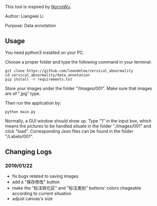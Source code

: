 ## 
This tool is inspired by [NorrisWu](https://github.com/NorrisWu/BBox-Label-Tool-master).

Author: Liangwei Li

Purpose: Data annotation
## Usage
You need python3 installed on your PC.

Choose a proper folder and type the following command in your terminal:

    git clone https://github.com/leondelee/cervical_abnormality
    cd cervical_abnormality/data_annotation
    pip install -r requirements.txt

Store your images under the folder "/Images/001". Make sure that images are of ".jpg" type.

Then run the application by:

    python main.py
   
Normally, a GUI window should show up. Type "1" in the input box, which means the pictures to be handled situate in the folder "./Images/001" and click "load". Corresponding Json files can be found in the folder "/Labels/001".

## Changing Logs
### 2019/01/22

 - fix bugs related to saving images
 - add a "保存修改" button
 - make the "标注转化区" and "标注类别" buttons' colors chageable according to current situation
 - adjust canvas's size

